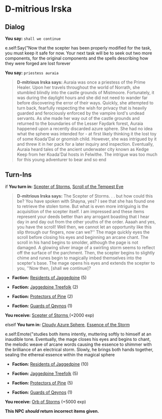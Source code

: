 # D-mitrious Irska
## Dialog

**You say:** `shall we continue`



e.self:Say("Now that the scepter has been properly modified for the task, you must keep it safe for now. Your next task will be to seek out two more components, for the original components and the spells describing how they were forged are lost forever 

**You say:** `priestess auraia`



>**D-mitrious Irska says:** Auraia was once a priestess of the Prime Healer. Upon her travels throughout the world of Norrath, she stumbled blindly into the castle grounds of Mistmoore. Fortunately, it was during the daylight hours and she did not need to wander far before discovering the error of their ways. Quickly, she attempted to turn back, fearfully respecting the wish for privacy that is heavily guarded and ferociously enforced by the vampire lord's undead servants. As she made her way out of the castle grounds and returned to the boundaries of the Lesser Faydark forest, Auraia happened upon a recently discarded azure sphere. She had no idea what the sphere was intended for - at first likely thinking it the lost toy of some Koada'Dal or gnomish child. However, she was intrigued by it and threw it in her pack for a later inquiry and inspection. Eventually, Auraia heard tales of the ancient underwater city known as Kedge Keep from her Koada'Dal hosts in Felwithe. The intrigue was too much for this young adventurer to bear and so
end

## Turn-Ins





if **You turn in:** [Scepter of Storms](/item/9233), [Scroll of the Tempest Eye](/item/9234)


>**D-mitrious Irska says:** The Scepter of Storms. . . but how could this be? You have spoken with Shayna, yes? I see that she has found one to retrieve the stolen tome. But what is even more intriguing is the acquisition of the scepter itself. I am impressed and these items represent your deeds better than any arrogant boasting that I hear day in and day out from the other youths of the order. Aaaah and yes, you have the scroll! Well then, we cannot let an opportunity like this slip through our fingers, now can we?'' The mage quickly eyes the scroll before closing his eyes and beginning an arcane chant. The scroll in his hand begins to smolder, although the page is not damaged. A glowing silver image of a swirling storm seems to reflect off the surface of the parchment. Then, the scepter begins to slightly chime and runes begin to magically imbed themselves into the scepter's base. The mage opens his eyes and extends the scepter to you, ''Now then, [shall we continue]?


* __Faction:__ [Residents of Jaggedpine](/faction/1597) (5)


* __Faction:__ [Jaggedpine Treefolk](/faction/272) (2)


* __Faction:__ [Protectors of Pine](/faction/302) (2)


* __Faction:__ [Guards of Qeynos](/faction/262) (1)


 **You receive:**  [Scepter of Storms ](/item/17170) (+2000 exp)

elseif **You turn in:** [Cloudy Azure Sphere](/item/9236), [Essence of the Storm](/item/9235)


e.self:Emote("studies both items intently, muttering softly to himself at an inaudible tone. Eventually, the mage closes his eyes and begins to chant, the melodic weave of arcane words causing the essence to shimmer with the brilliance of an electrical storm. Slowly, he brings both hands together, sealing the ethereal essence within the magical sphere 


* __Faction:__ [Residents of Jaggedpine](/faction/1597) (10)


* __Faction:__ [Jaggedpine Treefolk](/faction/272) (5)


* __Faction:__ [Protectors of Pine](/faction/302) (5)


* __Faction:__ [Guards of Qeynos](/faction/262) (1)


 **You receive:**  [Orb of Storms](/item/9237) (+5000 exp)

**This NPC *should* return incorrect items given.**
